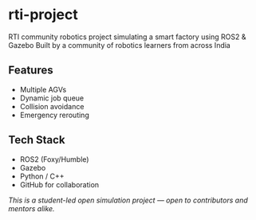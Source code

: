 # rti-project
RTI community robotics project simulating a smart factory using ROS2 &amp; Gazebo 
Built by a community of robotics learners from across India

## Features
- Multiple AGVs
- Dynamic job queue
- Collision avoidance
- Emergency rerouting

## Tech Stack
- ROS2 (Foxy/Humble)
- Gazebo
- Python / C++
- GitHub for collaboration


_This is a student-led open simulation project — open to contributors and mentors alike._
